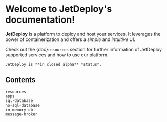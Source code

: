 # Welcome to JetDeploy's documentation!

**JetDeploy** is a platform to deploy and host your services.
It leverages the power of containerization and offers a *simple* and *intuitive* UI.

Check out the {doc}`resources` section for further information of JetDeploy supported services and how to use our platform.

```{note}
JetDeploy is **in closed alpha** *status*.
```

## Contents

```{toctree}
resources
apps
sql-database
no-sql-database
in-memory-db
message-broker
```
